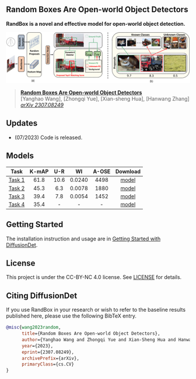 ## Random Boxes Are Open-world Object Detectors

**RandBox is a novel and effective model for open-world object detection.**

![](teaser.png)


> [**Random Boxes Are Open-world Object Detectors**](https://arxiv.org/abs/2307.08249)               
> [Yanghao Wang], [Zhongqi Yue], [Xian-sheng Hua], [Hanwang Zhang]                 
> *[arXiv 2307.08249](https://arxiv.org/pdf/2307.08249.pdf)* 

## Updates
- (07/2023) Code is released.

## Models
Task | K-mAP | U-R | WI | A-OSE | Download
--- |:---:|:---:|:---:|:---:|:---:
[Task 1](configs/t1.yaml) | 61.8 | 10.6 | 0.0240 | 4498 |[model](https://github.com/ShoufaChen/DiffusionDet/releases/download/v0.1/diffdet_coco_res50.pth)
[Task 2](configs/t2_ft.yaml) | 45.3 | 6.3 | 0.0078 | 1880 |[model](https://github.com/ShoufaChen/DiffusionDet/releases/download/v0.1/diffdet_coco_res101.pth)
[Task 3](configs/t3_ft.yaml) | 39.4 | 7.8 | 0.0054 | 1452 |[model](https://github.com/ShoufaChen/DiffusionDet/releases/download/v0.1/diffdet_coco_swinbase.pth)
[Task 4](configs/t4_ft.yaml) | 35.4 | - | - | - |[model](https://github.com/ShoufaChen/DiffusionDet/releases/download/v0.1/diffdet_lvis_res50.pth)


## Getting Started

The installation instruction and usage are in [Getting Started with DiffusionDet](GETTING_STARTED.md).


## License

This project is under the CC-BY-NC 4.0 license. See [LICENSE](LICENSE) for details.


## Citing DiffusionDet

If you use RandBox in your research or wish to refer to the baseline results published here, please use the following BibTeX entry.

```BibTeX
@misc{wang2023random,
      title={Random Boxes Are Open-world Object Detectors}, 
      author={Yanghao Wang and Zhongqi Yue and Xian-Sheng Hua and Hanwang Zhang},
      year={2023},
      eprint={2307.08249},
      archivePrefix={arXiv},
      primaryClass={cs.CV}
}
```

